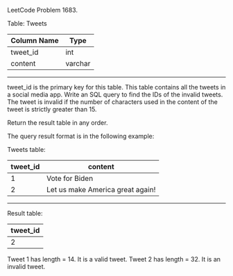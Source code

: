 LeetCode Problem 1683.

Table: Tweets


| Column Name    | Type    |
|----------------|---------|
| tweet_id       | int     |
| content        | varchar |
----------------------------
tweet_id is the primary key for this table.
This table contains all the tweets in a social media app.
Write an SQL query to find the IDs of the invalid tweets. The tweet is invalid if the number of characters used in the content of the tweet is strictly greater than 15.

Return the result table in any order.

The query result format is in the following example:

Tweets table:

| tweet_id | content                          |
|----------|----------------------------------|
| 1        | Vote for Biden                   |
| 2        | Let us make America great again! |
--------------------------------------------

Result table:

| tweet_id |
|----------|
| 2        |

Tweet 1 has length = 14. It is a valid tweet.
Tweet 2 has length = 32. It is an invalid tweet.
